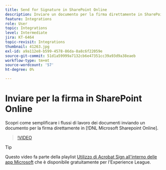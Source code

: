 ```yaml
---
title: Send for Signature in SharePoint Online
description: Inviare un documento per la firma direttamente in SharePoint Online
feature: Integrations
role: User
topic: Integrations
level: Intermediate
jira: KT-6464
topic-revisit: Integrations
thumbnail: 41263.jpg
exl-id: a9a112e8-b599-4578-86da-8a8c6f22059e
source-git-commit: 51d1a59999a7132cb6e47351cc39a93d9a38eaeb
workflow-type: tm+mt
source-wordcount: '57'
ht-degree: 0%

---
```


# Inviare per la firma in SharePoint Online

Scopri come semplificare i flussi di lavoro dei documenti inviando un documento per la firma direttamente in [!DNL Microsoft Sharepoint Online].

>[!VIDEO](https://video.tv.adobe.com/v/41263?quality=12&learn=on&hidetitle=true)

>[!TIP]
>
>Questo video fa parte della playlist [Utilizzo di Acrobat Sign all&#39;interno delle app Microsoft](https://experienceleague.adobe.com/en/playlists/acrobat-sign-integrate-microsoft-apps) che è disponibile gratuitamente per l&#39;Experience League.
